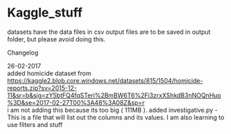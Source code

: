 # Kaggle_stuff

datasets have the data files in csv
output files are to be saved in output folder, but please avoid doing this.


Changelog  

26-02-2017  
added homicide dataset from https://kaggle2.blob.core.windows.net/datasets/815/1504/homicide-reports.zip?sv=2015-12-11&sr=b&sig=zY5btFQ4fqSTeri%2BmBW6T6%2Fi3zrxXShkdB3nNOQnHuo%3D&se=2017-02-27T00%3A48%3A08Z&sp=r  
i am not adding this because its too big ( 111MB ).
added investigative.py - This is a file that will list out the columns and its values. I am also learning to use filters and stuff
